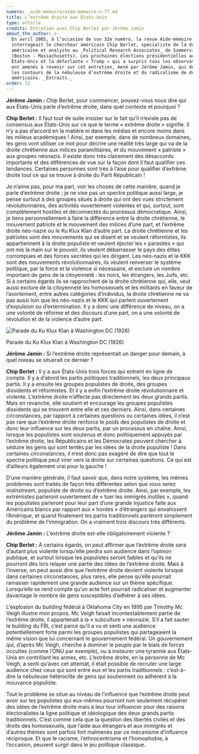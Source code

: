 ```yaml
---
numero: _aide-memoire/aide-memoire-n-77.md
title: L’extrême droite aux États-Unis
type: article
credits: Entretien avec Chip Berlet par Jérôme Jamin
about_the_author: >-
  En avril 2005, à l’occasion de son 32e numéro, la revue Aide-mémoire
  interrogeait le chercheur américain Chip Berlet, spécialiste de la droite
  américaine et analyste au _Political Research Associates_ de Sommerville
  (Boston - Massachusetts). Les prochaines élections présidentielles aux
  États-Unis et la déferlante « Trump » qui a surpris tous les observateurs nous
  ont amenés à revenir sur cet entretien, mené par Jérôme Jamin, qui dessinait
  les contours de la nébuleuse d’extrême droite et du radicalisme de droite
  américains. _Extraits._
order: 12
---
```

**Jérôme Jamin :** Chip Berlet, pour commencer, pouvez-vous nous dire qui aux États-Unis parle d’extrême droite, dans quel contexte et pourquoi ?

**Chip Berlet :** Il faut tout de suite insister sur le fait qu’il n’existe pas de consensus aux États-Unis sur ce que le terme « extrême droite » signifie. Il n’y a pas d’accord en la matière ni dans les médias et encore moins dans les milieux académiques ! Ainsi, par exemple, dans de nombreux domaines, les gens vont utiliser ce mot pour décrire une réalité très large qui va de la droite chrétienne aux milices paramilitaires, et du mouvement « patriote » aux groupes néonazis. Il existe donc très clairement des désaccords importants et des différences de vue sur la façon dont il faut qualifier ces tendances. Certaines personnes sont très à l’aise pour qualifier d’extrême droite tout ce qui se trouve à droite du Parti Républicain !

Je n’aime pas, pour ma part, voir les choses de cette manière, quand je parle d’extrême droite ; je ne vise pas un spectre politique aussi large, je pense surtout à des groupes situés à droite qui ont des vues strictement révolutionnaires, des activités ouvertement violentes et qui, surtout, sont complètement hostiles et déconnectés du processus démocratique. Ainsi, je tiens personnellement à faire la différence entre la droite chrétienne, le mouvement patriote et le mouvement des milices d’une part, et l’extrême droite néo-nazie ou le Ku Klux Klan d’autre part. La droite chrétienne et les patriotes sont des mouvements qui se disent et se veulent réformistes, ils appartiennent à la droite populiste et veulent éjecter les « parasites » qui ont mis la main sur le pouvoir, ils veulent débarrasser le pays des élites corrompues et des forces secrètes qui les dirigent. Les néo-nazis et le KKK sont des mouvements révolutionnaires, ils veulent renverser le système politique, par la force et la violence si nécessaire, et exclure un nombre important de gens de la citoyenneté : les noirs, les étrangers, les Juifs, etc. Si à certains égards ils se rapprochent de la droite chrétienne qui, elle, veut aussi exclure de la citoyenneté les homosexuels et les militants en faveur de l’avortement, entre autres catégories d’individus, la droite chrétienne ne va pas aussi loin que les néo-nazis et le KKK qui parlent ouvertement d’expulsion ou d’extermination. Il y a donc une différence de niveau, on a une volonté de réforme et des discours d’une part, on a une volonté de révolution et de la violence d’autre part.



![Parade du Ku Klux Klan à Washington DC (1926)](/assets/uploads/am-77-ku-klux-klan-parade-washington-dc-1926.jpg)

<span class="img-copyright"> Parade du Ku Klux Klan à Washington DC (1926) </span>

**Jérôme Jamin :** Si l’extrême droite représentait un danger pour demain, à quel niveau se situerait ce dernier ?

**Chip Berlet :** Il y a aux États-Unis trois forces qui entrent en ligne de compte. Il y a d’abord les partis politiques traditionnels, les deux principaux partis. Il y a ensuite les groupes populistes de droite, des groupes dissidents et réformistes. Et il y a enfin l’extrême droite révolutionnaire et violente. L’extrême droite n’affecte pas directement les deux grands partis. Mais en revanche, elle soutient et encourage les groupes populistes dissidents qui se trouvent entre elle et ces derniers. Ainsi, dans certaines circonstances, par rapport à certaines questions ou certaines idées, il n’est pas rare que l’extrême droite renforce le poids des populistes de droite et donc leur influence sur les deux partis, par un processus en chaîne. Ainsi, lorsque les populistes sont soutenus et donc politiquement appuyés par l’extrême droite, les Républicains et les Démocrates peuvent chercher à séduire les gens qui sont tentés par les idées de la droite populiste ! Dans certaines circonstances, il n’est donc pas exagéré de dire que tout le spectre politique peut virer vers la droite sur certaines questions. Ce qui est d’ailleurs également vrai pour la gauche !

D’une manière générale, il faut savoir que, dans notre système, les mêmes problèmes sont traités de façon très différentes selon que vous serez _mainstream_, populiste de droite ou d’extrême droite. Ainsi, par exemple, les extrémistes parleront ouvertement de « tuer les immigrés inutiles », quand les populistes parleront pour leur part d’une grande injustice faite aux Américains blancs par rapport aux « hordes » d’étrangers qui envahissent l’Amérique, et quand finalement les partis traditionnels parleront simplement du problème de l’immigration. On a vraiment trois discours très différents.

**Jérôme Jamin :** L’extrême droite est-elle obligatoirement violente ?

**Chip Berlet :** À certains égards, on peut affirmer que l’extrême droite sera d’autant plus violente lorsqu’elle perdra son audience dans l’opinion publique, et surtout lorsque les populistes seront faibles et qu’ils ne pourront dès lors relayer une partie des idées de l’extrême droite. Mais à l’inverse, on peut aussi dire que l’extrême droite devient violente lorsque dans certaines circonstances, plus rares, elle pense qu’elle pourrait ramasser rapidement une grande audience sur un thème spécifique. Lorsqu’elle se rend compte qu’un acte fort pourrait radicaliser et augmenter davantage le nombre de gens susceptibles d’adhérer à ses idées.

L’explosion du building fédéral à Oklahoma City en 1995 par Timothy Mc Veigh illustre mon propos. Mc Veigh faisait incontestablement partie de l’extrême droite, il appartenait à la « subculture » néonazie. S’il a fait sauter le building du FBI, c’est parce qu’il a vu et senti une audience potentiellement forte parmi les groupes populistes qui partageaient la même vision que lui concernant le gouvernement fédéral. Un gouvernement qui, d’après Mc Veigh, cherche à dominer le peuple par le biais de forces occultes (comme l’ONU par exemple), ou à instaurer une tyrannie aux États-Unis en contrôlant les armes, etc. L’extrême droite, en la personne de Mc Veigh, a senti qu’avec cet attentat, il était possible de recruter une large audience chez ceux qui sont entre eux et les partis traditionnels : c’est-à-dire la nébuleuse hétéroclite de gens qui soutiennent ou adhèrent à la mouvance populiste.

Tout le problème se situe au niveau de l’influence que l’extrême droite peut avoir sur les populistes qui eux-mêmes pourront non seulement récupérer des idées de l’extrême droite mais à leur tour influencer pour des raisons électoralistes la ligne politique et idéologique des deux grands partis traditionnels. C’est comme cela que la question des libertés civiles et des droits des homosexuels, que l’aide aux étrangers et aux immigrés et d’autres thèmes sont parfois fort malmenés par ce mécanisme d’influence réciproque. Et que le racisme, l’ethnocentrisme et l’homophobie, à l’occasion, peuvent surgir dans le jeu politique classique.
